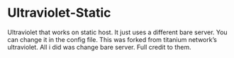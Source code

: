 # Ultraviolet-Static
Ultraviolet that works on static host. It just uses a different bare server. You can change it in the config file. This was forked from titanium network’s ultraviolet. All i did was change bare server. Full credit to them.
